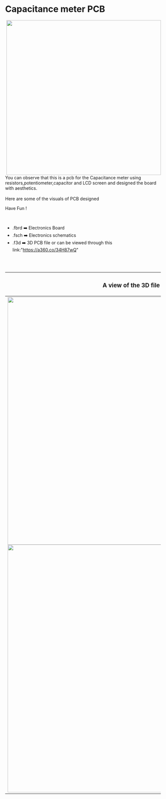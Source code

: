 


<h1>Capacitance meter PCB</h1>

<div>
   <img width=500 align=right src="https://github.com/yatharthagr7/Dive-into-Electronics/blob/main/PCB%20Designs/19-Resistance%20meter/resistance_meter%20PCB%20v2.png"/>
   <p>You can observe that this is a pcb for the Capacitance meter using resistors,potentiometer,capacitor and LCD screen and designed the board with aesthetics.<br><br>Here are some of the visuals of PCB designed<br>
        
   Have Fun !
  </p>
<br>

   - .fbrd ➡️ Electronics Board
   - .fsch ➡️ Electronics schematics
   - .f3d  ➡️ 3D PCB file or can be viewed through this link:"https://a360.co/34H87wQ"
   
<br> <br>  
<div align=center>
   
| <h3>A view of the 3D file</h2> | <h3>Schematic Diagram for PCB</h3> |      
| --- | --- |
| <img width=800 align=center src="https://github.com/yatharthagr7/Dive-into-Electronics/blob/main/PCB%20Designs/19-Resistance%20meter/img1.png"/><br><img width=800 align=center src="https://github.com/yatharthagr7/Dive-into-Electronics/blob/main/PCB%20Designs/19-Resistance%20meter/img2.png"/> |    <img width="650" src="https://github.com/yatharthagr7/Dive-into-Electronics/blob/main/PCB%20Designs/19-Resistance%20meter/schematics.png"> | 
 
</div>

 




